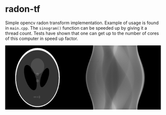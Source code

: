 # radon-tf
Simple opencv radon transform implementation. Example of usage is found in `main.cpp`. The `sinogram()` function can be speeded up by giving it a thread count. Tests have shown that one can get up to the number of cores of this computer in speed up factor.

![example](pic/phantom_sinogram.png)
